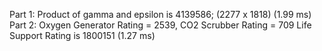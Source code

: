 Part 1: Product of gamma and epsilon is 4139586; (2277 x 1818) (1.99 ms)
Part 2: Oxygen Generator Rating = 2539, CO2 Scrubber Rating = 709
        Life Support Rating is 1800151 (1.27 ms)
